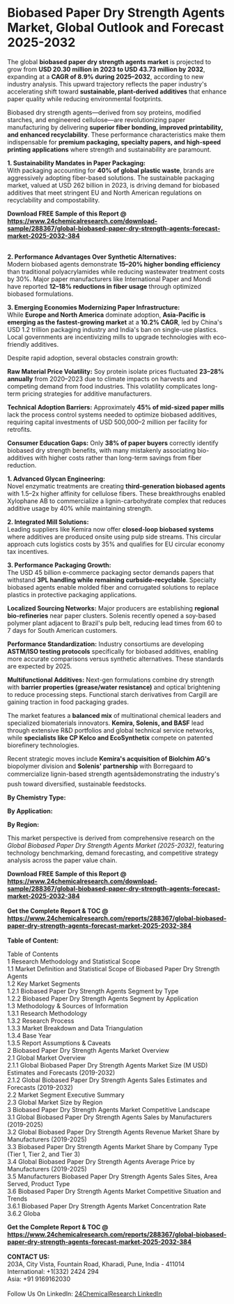 <h1>Biobased Paper Dry Strength Agents Market, Global Outlook and Forecast 2025-2032</h1><p>The global <strong>biobased paper dry strength agents market</strong> is projected to grow from <strong>USD 20.30 million in 2023 to USD 43.73 million by 2032</strong>, expanding at a <strong>CAGR of 8.9% during 2025–2032</strong>, according to new industry analysis. This upward trajectory reflects the paper industry's accelerating shift toward <strong>sustainable, plant-derived additives</strong> that enhance paper quality while reducing environmental footprints.</p><p>Biobased dry strength agents—derived from soy proteins, modified starches, and engineered cellulose—are revolutionizing paper manufacturing by delivering <strong>superior fiber bonding, improved printability, and enhanced recyclability</strong>. These performance characteristics make them indispensable for <strong>premium packaging, specialty papers, and high-speed printing applications</strong> where strength and sustainability are paramount.</p><p><strong>1. Sustainability Mandates in Paper Packaging:</strong><br>
With packaging accounting for <strong>40% of global plastic waste</strong>, brands are aggressively adopting fiber-based solutions. The sustainable packaging market, valued at USD 262 billion in 2023, is driving demand for biobased additives that meet stringent EU and North American regulations on recyclability and compostability.</p><div><b>Download FREE Sample of this Report @ 
            <a href="https://www.24chemicalresearch.com/download-sample/288367/global-biobased-paper-dry-strength-agents-forecast-market-2025-2032-384">
            https://www.24chemicalresearch.com/download-sample/288367/global-biobased-paper-dry-strength-agents-forecast-market-2025-2032-384</a></b></div><br><p><strong>2. Performance Advantages Over Synthetic Alternatives:</strong><br>
Modern biobased agents demonstrate <strong>15–20% higher bonding efficiency</strong> than traditional polyacrylamides while reducing wastewater treatment costs by 30%. Major paper manufacturers like International Paper and Mondi have reported <strong>12–18% reductions in fiber usage</strong> through optimized biobased formulations.</p><p><strong>3. Emerging Economies Modernizing Paper Infrastructure:</strong><br>
While <strong>Europe and North America</strong> dominate adoption, <strong>Asia-Pacific is emerging as the fastest-growing market</strong> at a <strong>10.2% CAGR</strong>, led by China's USD 1.2 trillion packaging industry and India's ban on single-use plastics. Local governments are incentivizing mills to upgrade technologies with eco-friendly additives.</p><p>Despite rapid adoption, several obstacles constrain growth:</p><p><strong>Raw Material Price Volatility:</strong> Soy protein isolate prices fluctuated <strong>23–28% annually</strong> from 2020–2023 due to climate impacts on harvests and competing demand from food industries. This volatility complicates long-term pricing strategies for additive manufacturers.</p><p><strong>Technical Adoption Barriers:</strong> Approximately <strong>45% of mid-sized paper mills</strong> lack the process control systems needed to optimize biobased additives, requiring capital investments of USD 500,000–2 million per facility for retrofits.</p><p><strong>Consumer Education Gaps:</strong> Only <strong>38% of paper buyers</strong> correctly identify biobased dry strength benefits, with many mistakenly associating bio-additives with higher costs rather than long-term savings from fiber reduction.</p><p><strong>1. Advanced Glycan Engineering:</strong><br>
Novel enzymatic treatments are creating <strong>third-generation biobased agents</strong> with 1.5–2x higher affinity for cellulose fibers. These breakthroughs enabled Xylophane AB to commercialize a lignin-carbohydrate complex that reduces additive usage by 40% while maintaining strength.</p><p><strong>2. Integrated Mill Solutions:</strong><br>
Leading suppliers like Kemira now offer <strong>closed-loop biobased systems</strong> where additives are produced onsite using pulp side streams. This circular approach cuts logistics costs by 35% and qualifies for EU circular economy tax incentives.</p><p><strong>3. Performance Packaging Growth:</strong><br>
The USD 45 billion e-commerce packaging sector demands papers that withstand <strong>3PL handling while remaining curbside-recyclable</strong>. Specialty biobased agents enable molded fiber and corrugated solutions to replace plastics in protective packaging applications.</p><p><strong>Localized Sourcing Networks:</strong> Major producers are establishing <strong>regional bio-refineries</strong> near paper clusters. Solenis recently opened a soy-based polymer plant adjacent to Brazil's pulp belt, reducing lead times from 60 to 7 days for South American customers.</p><p><strong>Performance Standardization:</strong> Industry consortiums are developing <strong>ASTM/ISO testing protocols</strong> specifically for biobased additives, enabling more accurate comparisons versus synthetic alternatives. These standards are expected by 2025.</p><p><strong>Multifunctional Additives:</strong> Next-gen formulations combine dry strength with <strong>barrier properties (grease/water resistance)</strong> and optical brightening to reduce processing steps. Functional starch derivatives from Cargill are gaining traction in food packaging grades.</p><p>The market features a <strong>balanced mix</strong> of multinational chemical leaders and specialized biomaterials innovators. <strong>Kemira, Solenis, and BASF</strong> lead through extensive R&amp;D portfolios and global technical service networks, while <strong>specialists like CP Kelco and EcoSynthetix</strong> compete on patented biorefinery technologies.</p><p>Recent strategic moves include <strong>Kemira's acquisition of Biolchim AG's</strong> biopolymer division and <strong>Solenis' partnership</strong> with Borregaard to commercialize lignin-based strength agentsâdemonstrating the industry's push toward diversified, sustainable feedstocks.</p><p><strong>By Chemistry Type:</strong></p><p><strong>By Application:</strong></p><p><strong>By Region:</strong></p><p>This market perspective is derived from comprehensive research on the <em>Global Biobased Paper Dry Strength Agents Market (2025-2032)</em>, featuring technology benchmarking, demand forecasting, and competitive strategy analysis across the paper value chain.</p><div><b>Download FREE Sample of this Report @ 
            <a href="https://www.24chemicalresearch.com/download-sample/288367/global-biobased-paper-dry-strength-agents-forecast-market-2025-2032-384">
            https://www.24chemicalresearch.com/download-sample/288367/global-biobased-paper-dry-strength-agents-forecast-market-2025-2032-384</a></b></div><br><div><b>Get the Complete Report & TOC @ 
            <a href="https://www.24chemicalresearch.com/reports/288367/global-biobased-paper-dry-strength-agents-forecast-market-2025-2032-384">
            https://www.24chemicalresearch.com/reports/288367/global-biobased-paper-dry-strength-agents-forecast-market-2025-2032-384</a></b></div><br>
            <b>Table of Content:</b><p>Table of Contents<br />
1 Research Methodology and Statistical Scope<br />
1.1 Market Definition and Statistical Scope of Biobased Paper Dry Strength Agents<br />
1.2 Key Market Segments<br />
1.2.1 Biobased Paper Dry Strength Agents Segment by Type<br />
1.2.2 Biobased Paper Dry Strength Agents Segment by Application<br />
1.3 Methodology & Sources of Information<br />
1.3.1 Research Methodology<br />
1.3.2 Research Process<br />
1.3.3 Market Breakdown and Data Triangulation<br />
1.3.4 Base Year<br />
1.3.5 Report Assumptions & Caveats<br />
2 Biobased Paper Dry Strength Agents Market Overview<br />
2.1 Global Market Overview<br />
2.1.1 Global Biobased Paper Dry Strength Agents Market Size (M USD) Estimates and Forecasts (2019-2032)<br />
2.1.2 Global Biobased Paper Dry Strength Agents Sales Estimates and Forecasts (2019-2032)<br />
2.2 Market Segment Executive Summary<br />
2.3 Global Market Size by Region<br />
3 Biobased Paper Dry Strength Agents Market Competitive Landscape<br />
3.1 Global Biobased Paper Dry Strength Agents Sales by Manufacturers (2019-2025)<br />
3.2 Global Biobased Paper Dry Strength Agents Revenue Market Share by Manufacturers (2019-2025)<br />
3.3 Biobased Paper Dry Strength Agents Market Share by Company Type (Tier 1, Tier 2, and Tier 3)<br />
3.4 Global Biobased Paper Dry Strength Agents Average Price by Manufacturers (2019-2025)<br />
3.5 Manufacturers Biobased Paper Dry Strength Agents Sales Sites, Area Served, Product Type<br />
3.6 Biobased Paper Dry Strength Agents Market Competitive Situation and Trends<br />
3.6.1 Biobased Paper Dry Strength Agents Market Concentration Rate<br />
3.6.2 Globa</p><div><b>Get the Complete Report & TOC @ 
            <a href="https://www.24chemicalresearch.com/reports/288367/global-biobased-paper-dry-strength-agents-forecast-market-2025-2032-384">
            https://www.24chemicalresearch.com/reports/288367/global-biobased-paper-dry-strength-agents-forecast-market-2025-2032-384</a></b></div><br><b>CONTACT US:</b><br>
            203A, City Vista, Fountain Road, Kharadi, Pune, India - 411014<br>
            International: +1(332) 2424 294<br>
            Asia: +91 9169162030 <br><br>
            Follow Us On LinkedIn: <a href="https://www.linkedin.com/company/24chemicalresearch/">24ChemicalResearch LinkedIn</a>
